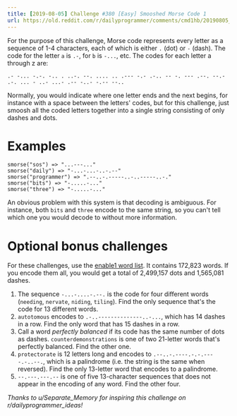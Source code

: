 ```yaml
---
title: [2019-08-05] Challenge #380 [Easy] Smooshed Morse Code 1
url: https://old.reddit.com/r/dailyprogrammer/comments/cmd1hb/20190805_challenge_380_easy_smooshed_morse_code_1/
---
```


For the purpose of this challenge, Morse code represents every letter as a sequence of 1-4 characters, each of which is either `.` (dot) or `-` (dash). The code for the letter `a` is `.-`, for `b` is `-...`, etc. The codes for each letter a through z are:

    .- -... -.-. -.. . ..-. --. .... .. .--- -.- .-.. -- -. --- .--. --.- .-. ... - ..- ...- .-- -..- -.-- --..

Normally, you would indicate where one letter ends and the next begins, for instance with a space between the letters' codes, but for this challenge, just smoosh all the coded letters together into a single string consisting of only dashes and dots.

# Examples

    smorse("sos") => "...---..."
    smorse("daily") => "-...-...-..-.--"
    smorse("programmer") => ".--..-.-----..-..-----..-."
    smorse("bits") => "-.....-..."
    smorse("three") => "-.....-..."

An obvious problem with this system is that decoding is ambiguous. For instance, both `bits` and `three` encode to the same string, so you can't tell which one you would decode to without more information.

# Optional bonus challenges

For these challenges, use the [enable1 word list](https://raw.githubusercontent.com/dolph/dictionary/master/enable1.txt). It contains 172,823 words. If you encode them all, you would get a total of 2,499,157 dots and 1,565,081 dashes.

1. The sequence `-...-....-.--.` is the code for four different words (`needing`, `nervate`, `niding`, `tiling`). Find the only sequence that's the code for 13 different words.
1. `autotomous` encodes to `.-..--------------..-...`, which has 14 dashes in a row. Find the only word that has 15 dashes in a row.
1. Call a word *perfectly balanced* if its code has the same number of dots as dashes. `counterdemonstrations` is one of two 21-letter words that's perfectly balanced. Find the other one.
1. `protectorate` is 12 letters long and encodes to `.--..-.----.-.-.----.-..--.`, which is a palindrome (i.e. the string is the same when reversed). Find the only 13-letter word that encodes to a palindrome.
1. `--.---.---.--` is one of five 13-character sequences that does not appear in the encoding of any word. Find the other four.

*Thanks to u/Separate_Memory for inspiring this challenge on r/dailyprogrammer_ideas!*